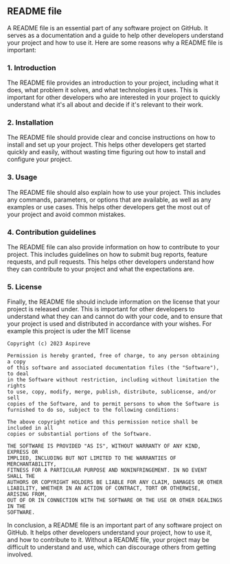 ## README file
A README file is an essential part of any software project on GitHub. It serves as a documentation and a guide to help other developers understand your project and how to use it. Here are some reasons why a README file is important:

### 1. Introduction
The README file provides an introduction to your project, including what it does, what problem it solves, and what technologies it uses. This is important for other developers who are interested in your project to quickly understand what it's all about and decide if it's relevant to their work.

### 2. Installation
The README file should provide clear and concise instructions on how to install and set up your project. This helps other developers get started quickly and easily, without wasting time figuring out how to install and configure your project.

### 3. Usage
The README file should also explain how to use your project. This includes any commands, parameters, or options that are available, as well as any examples or use cases. This helps other developers get the most out of your project and avoid common mistakes.

### 4. Contribution guidelines
The README file can also provide information on how to contribute to your project. This includes guidelines on how to submit bug reports, feature requests, and pull requests. This helps other developers understand how they can contribute to your project and what the expectations are.

### 5. License
Finally, the README file should include information on the license that your project is released under. This is important for other developers to understand what they can and cannot do with your code, and to ensure that your project is used and distributed in accordance with your wishes. For example this project is uder the MIT license

```
Copyright (c) 2023 Aspireve

Permission is hereby granted, free of charge, to any person obtaining a copy
of this software and associated documentation files (the "Software"), to deal
in the Software without restriction, including without limitation the rights
to use, copy, modify, merge, publish, distribute, sublicense, and/or sell
copies of the Software, and to permit persons to whom the Software is
furnished to do so, subject to the following conditions:

The above copyright notice and this permission notice shall be included in all
copies or substantial portions of the Software.

THE SOFTWARE IS PROVIDED "AS IS", WITHOUT WARRANTY OF ANY KIND, EXPRESS OR
IMPLIED, INCLUDING BUT NOT LIMITED TO THE WARRANTIES OF MERCHANTABILITY,
FITNESS FOR A PARTICULAR PURPOSE AND NONINFRINGEMENT. IN NO EVENT SHALL THE
AUTHORS OR COPYRIGHT HOLDERS BE LIABLE FOR ANY CLAIM, DAMAGES OR OTHER
LIABILITY, WHETHER IN AN ACTION OF CONTRACT, TORT OR OTHERWISE, ARISING FROM,
OUT OF OR IN CONNECTION WITH THE SOFTWARE OR THE USE OR OTHER DEALINGS IN THE
SOFTWARE.
```

In conclusion, a README file is an important part of any software project on GitHub. It helps other developers understand your project, how to use it, and how to contribute to it. Without a README file, your project may be difficult to understand and use, which can discourage others from getting involved.
